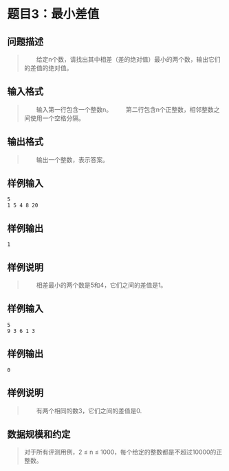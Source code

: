 # 题目3：最小差值

## 问题描述

>　　给定n个数，请找出其中相差（差的绝对值）最小的两个数，输出它们的差值的绝对值。

## 输入格式

>　　输入第一行包含一个整数n。
　　第二行包含n个正整数，相邻整数之间使用一个空格分隔。

## 输出格式

>　　输出一个整数，表示答案。

## 样例输入

```
5
1 5 4 8 20
```

## 样例输出

`
1
`

## 样例说明

>　　相差最小的两个数是5和4，它们之间的差值是1。

## 样例输入

```
5
9 3 6 1 3
```

## 样例输出

`
0
`

## 样例说明

>　　有两个相同的数3，它们之间的差值是0.

## 数据规模和约定

>对于所有评测用例，2 ≤ n ≤ 1000，每个给定的整数都是不超过10000的正整数。


